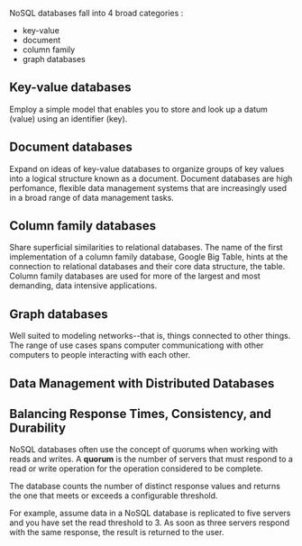 NoSQL databases fall into 4 broad categories :

-	key-value
-	document
-	column family
-	graph databases

Key-value databases
---

Employ a simple model that enables you to store and look up a datum (value) using an identifier (key).

Document databases
---

Expand on ideas of key-value databases to organize groups of key values into a logical structure known as a document. Document databases are high perfomance, flexible data management systems that are increasingly used in a broad range of data management tasks.

Column family databases
---

Share superficial similarities to relational databases. The name of the first implementation of a column family database, Google Big Table, hints at the connection to relational databases and their core data structure, the table. Column family databases are used for more of the largest and most demanding, data intensive applications.

Graph databases
---

Well suited to modeling networks--that is, things connected to other things. The range of use cases spans computer communicationg with other computers to people interacting with each other.

Data Management with Distributed Databases
---

Balancing Response Times, Consistency, and Durability
---

NoSQL databases often use the concept of quorums when working with reads and writes. A **quorum** is the number of servers that must respond to a read or write operation for the operation considered to be complete.

The database counts the number of distinct response values and returns the one that meets or exceeds a configurable threshold.

For example, assume data in a NoSQL database is replicated to five servers and you have set the read threshold to 3. As soon as three servers respond with the same response, the result is returned to the user.

